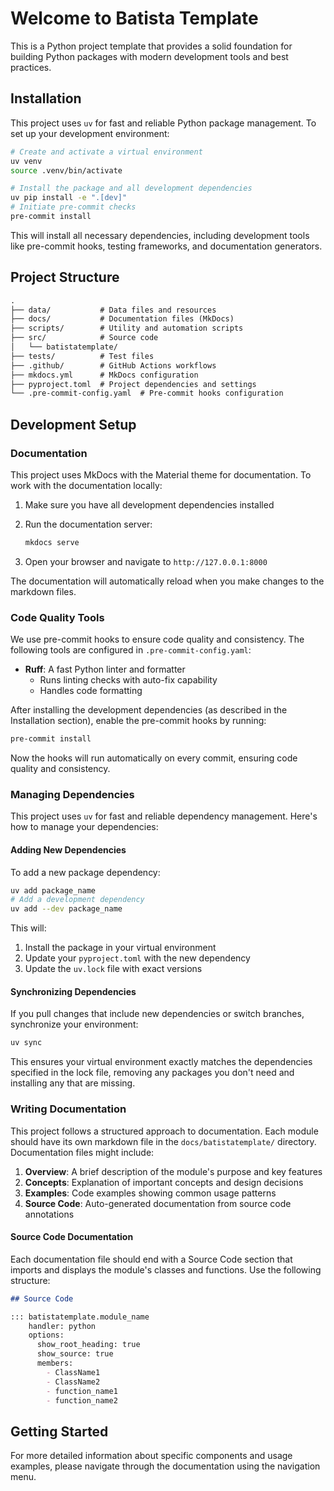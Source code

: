 # Welcome to Batista Template

This is a Python project template that provides a solid foundation for building Python packages with modern development tools and best practices.

## Installation

This project uses `uv` for fast and reliable Python package management. To set up your development environment:

```bash
# Create and activate a virtual environment
uv venv
source .venv/bin/activate

# Install the package and all development dependencies
uv pip install -e ".[dev]"
# Initiate pre-commit checks
pre-commit install
```

This will install all necessary dependencies, including development tools like pre-commit hooks, testing frameworks, and documentation generators.

## Project Structure

```md
.
├── data/           # Data files and resources
├── docs/           # Documentation files (MkDocs)
├── scripts/        # Utility and automation scripts
├── src/            # Source code
│   └── batistatemplate/
├── tests/          # Test files
├── .github/        # GitHub Actions workflows
├── mkdocs.yml      # MkDocs configuration
├── pyproject.toml  # Project dependencies and settings
└── .pre-commit-config.yaml  # Pre-commit hooks configuration
```

## Development Setup

### Documentation

This project uses MkDocs with the Material theme for documentation. To work with the documentation locally:

1. Make sure you have all development dependencies installed
2. Run the documentation server:

   ```bash
   mkdocs serve
   ```

3. Open your browser and navigate to `http://127.0.0.1:8000`

The documentation will automatically reload when you make changes to the markdown files.

### Code Quality Tools

We use pre-commit hooks to ensure code quality and consistency. The following tools are configured in `.pre-commit-config.yaml`:

- **Ruff**: A fast Python linter and formatter
  - Runs linting checks with auto-fix capability
  - Handles code formatting

After installing the development dependencies (as described in the Installation section), enable the pre-commit hooks by running:

```bash
pre-commit install
```

Now the hooks will run automatically on every commit, ensuring code quality and consistency.

### Managing Dependencies

This project uses `uv` for fast and reliable dependency management. Here's how to manage your dependencies:

#### Adding New Dependencies

To add a new package dependency:

```bash
uv add package_name
# Add a development dependency
uv add --dev package_name
```

This will:

1. Install the package in your virtual environment
2. Update your `pyproject.toml` with the new dependency
3. Update the `uv.lock` file with exact versions

#### Synchronizing Dependencies

If you pull changes that include new dependencies or switch branches, synchronize your environment:

```bash
uv sync
```

This ensures your virtual environment exactly matches the dependencies specified in the lock file, removing any packages you don't need and installing any that are missing.

### Writing Documentation

This project follows a structured approach to documentation. Each module should have its own markdown file in the `docs/batistatemplate/` directory. Documentation files might include:

1. **Overview**: A brief description of the module's purpose and key features
2. **Concepts**: Explanation of important concepts and design decisions
3. **Examples**: Code examples showing common usage patterns
4. **Source Code**: Auto-generated documentation from source code annotations

#### Source Code Documentation

Each documentation file should end with a Source Code section that imports and displays the module's classes and functions. Use the following structure:

```markdown
## Source Code

::: batistatemplate.module_name
    handler: python
    options:
      show_root_heading: true
      show_source: true
      members:
        - ClassName1
        - ClassName2
        - function_name1
        - function_name2
```

## Getting Started

For more detailed information about specific components and usage examples, please navigate through the documentation using the navigation menu.
